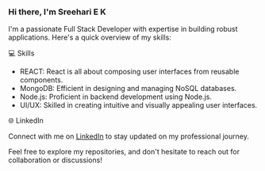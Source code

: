 ### Hi there, I'm Sreehari E K

I'm a passionate Full Stack Developer with expertise in building robust applications. Here's a quick overview of my skills:



💻 Skills
- REACT: React is all about composing user interfaces from reusable components.
- MongoDB: Efficient in designing and managing NoSQL databases.
- Node.js: Proficient in backend development using Node.js.
- UI/UX: Skilled in creating intuitive and visually appealing user interfaces.


🌐 LinkedIn

Connect with me on [LinkedIn](https://www.linkedin.com/in/sreehari-ek?utm_source=share&utm_campaign=share_via&utm_content=profile&utm_medium=android_app") to stay updated on my professional journey.

Feel free to explore my repositories, and don't hesitate to reach out for collaboration or discussions!
